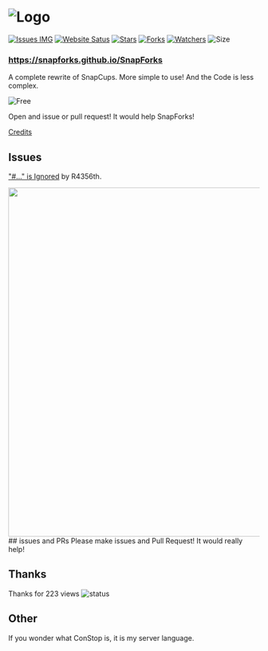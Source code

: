 # ![Logo](https://SnapForks.github.io/SnapForks/SnapForks%20Banner.png)
[![Issues IMG](https://img.shields.io/github/issues/SnapForks/SnapForks)](https://github.com/SnapForks/SnapForks/issues) [![Website Satus](https://img.shields.io/website?down_color=red&down_message=Offline&label=Webiste&up_color=blue&up_message=Online&url=https%3A%2F%2Fsnapforks.github.io%2FSnapForks%2F)](https://github.com/SnapForks/SnapForks/deployments) [![Stars](https://img.shields.io/github/stars/SnapForks/SnapForks?color=purple&label=Stars)](https://github.com/SnapForks/SnapForks/stargazers) [![Forks](https://img.shields.io/github/forks/SnapForks/SnapForks?color=Red&label=Forks)](https://github.com/Daniel4-Scratch/SnapForks/network/members) [![Watchers](https://img.shields.io/github/watchers/Daniel4-Scratch/SnapForks?color=darklime&label=Watchers)](https://github.com/SnapForks/SnapForks/watchers) ![Size](https://img.shields.io/github/repo-size/SnapForks/SnapForks?label=Size)

### https://snapforks.github.io/SnapForks

A complete rewrite of SnapCups. More simple to use! And the Code is less complex.

![Free](https://img.shields.io/badge/Free%3F-Yep!-green)

Open and issue or pull request! It would help SnapForks!

[Credits](https://github.com/SnapForks/Credits#credits)

## Issues
["#..." is Ignored](https://github.com/SnapForks/SnapForks/issues/9) by R4356th.

<img src="https://snapforks.github.io/SnapKnifes/SnapForks%20Bad.jpg" width="700">
## issues and PRs
Please make issues and Pull Request! It would really help!

## Thanks
Thanks for 223 views
![status](https://snapforks.github.io/SnapKnifes/Screen%20Shot%202020-10-03%20at%2011.33.50%20am.png)
## Other
If you wonder what ConStop is, it is my server language.
